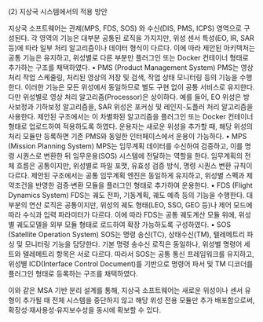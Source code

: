 (2) 지상국 시스템에서의 적용 방안

지상국 소프트웨어는 관제(MPS, FDS, SOS) 와 수신(DIS, PMS, ICPS) 영역으로 구성된다.
각 영역의 기능은 대부분 공통된 로직을 가지지만, 위성 센서 특성(EO, IR, SAR 등)에 따라 일부 처리 알고리즘이나 데이터 형식이 다르다.
이에 따라 제안된 아키텍처는 공통 기능은 유지하고, 위성별로 다른 부분만 플러그인 또는 Docker 컨테이너 형태로 추가하는 구조를 채택하였다.
	•	PMS (Product Management System)
PMS는 영상처리 작업 스케줄링, 처리된 영상의 저장 및 검색, 작업 상태 모니터링 등의 기능을 수행한다.
이러한 기능은 모든 위성에서 동일하므로 별도 구현 없이 공통 서비스로 유지한다.
다만 위성별로 영상 처리 알고리즘(Processor)은 상이하다. 예를 들어, EO 위성은 방사보정과 기하보정 알고리즘을, SAR 위성은 포커싱 및 레인지-도플러 처리 알고리즘을 사용한다.
제안된 구조에서는 이 차별화된 알고리즘을 플러그인 또는 Docker 컨테이너 형태로 업로드하여 적용하도록 하였다.
운용자는 새로운 위성을 추가할 때, 해당 위성의 처리 모듈만 등록하면 기존 PMS와 동일한 인터페이스에서 운용이 가능하다.
	•	MPS (Mission Planning System)
MPS는 임무계획 데이터를 수신하여 검증하고, 이를 명령 시퀀스로 변환한 뒤 임무운용(SOS) 시스템에 전달하는 역할을 한다.
임무계획의 전체 흐름은 공통이지만, 위성별로 파일 포맷, 유효성 검증 방식, 명령 시퀀스 변환 규칙이 다르다.
제안된 구조에서는 공통 임무계획 엔진은 동일하게 유지하고, 위성별 스펙과 제약조건을 반영한 검증·변환 모듈을 플러그인 형태로 추가하여 운용한다.
	•	FDS (Flight Dynamics System)
FDS는 궤도 전파, 기동계획, 궤도 예측 등의 기능을 수행한다.
대부분의 연산 로직은 공통이지만, 위성의 궤도 형태(LEO, SSO, GEO 등)나 제어 모드에 따라 수식과 입력 파라미터가 다르다.
이에 따라 FDS는 공통 궤도계산 모듈 위에, 위성별 궤도모델을 외부 모듈 형태로 로드하여 확장 가능하도록 구성하였다.
	•	SOS (Satellite Operation System)
SOS는 명령 송신(TC), 상태수신(TM), 텔레메트리 파싱 및 모니터링 기능을 담당한다.
기본 명령 송수신 로직은 동일하나, 위성별 명령어 세트와 텔레메트리 항목은 서로 다르다.
따라서 SOS는 공통 통신 프레임워크를 유지하고, 위성별 ICD(Interface Control Document)를 기반으로 명령어 파서 및 TM 디코더를 플러그인 형태로 등록하는 구조를 채택하였다.

이와 같은 MSA 기반 분리 설계를 통해, 지상국 소프트웨어는 새로운 위성이나 센서 유형이 추가될 때 전체 시스템을 중단하지 않고 해당 위성 전용 모듈만 추가 배포함으로써, 확장성·재사용성·유지보수성을 동시에 확보할 수 있다.
